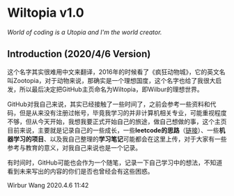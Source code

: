 # Wiltopia v1.0

*World of coding is a Utopia and I'm the world creator.*

## Introduction (2020/4/6 Version)
这个名字其实很难用中文来翻译，2016年的时候看了《疯狂动物城》，它的英文名叫Zootopia，对于动物来说，那确实是一个理想国度，这个名字也给了我很大启发，所以最后决定把GitHub主页命名为Wiltopia，即Wilbur的理想世界。

GitHub对我自己来说，其实已经接触了一些时间了，之前会参考一些资料和代码，但是从来没有注册过帐号，毕竟我学习的并非计算机相关专业，可能重视程度不够，但从今天开始，我想我要正式开始自己的旅途，做自己想做的事，这个主页目前来说，主要就是记录自己的一些成长，一些**leetcode的思路**（[链接](https://github.com/WilburWangT/LeetCode)）、一些**机器学习的项目**、以及我自己整理的**学习笔记**可能都会在这里上传，对于大家有一些参考与教育的意义，对我自己来说也是一个记录。

有时间时，GitHub可能也会作为一个随笔，记录一下自己学习中的想法，不知道看到未来写出的内容的你们是否也曾经会有这些困惑。

Wirbur Wang
2020.4.6 11:42
